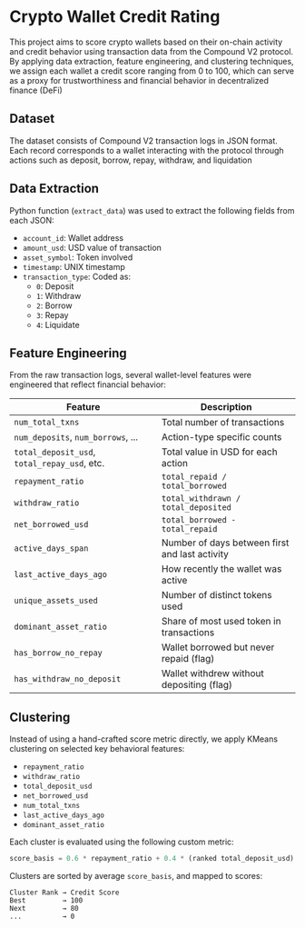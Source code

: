 # Crypto Wallet Credit Rating

This project aims to score crypto wallets based on their on-chain activity and credit behavior using transaction data from the Compound V2 protocol. By applying data extraction, feature engineering, and clustering techniques, we assign each wallet a credit score ranging from 0 to 100, which can serve as a proxy for trustworthiness and financial behavior in decentralized finance (DeFi)

## Dataset

The dataset consists of Compound V2 transaction logs in JSON format. Each record corresponds to a wallet interacting with the protocol through actions such as deposit, borrow, repay, withdraw, and liquidation

## Data Extraction

Python function (`extract_data`) was used to extract the following fields from each JSON:
- `account_id`: Wallet address
- `amount_usd`: USD value of transaction
- `asset_symbol`: Token involved
- `timestamp`: UNIX timestamp
- `transaction_type`: Coded as:
  - `0`: Deposit
  - `1`: Withdraw
  - `2`: Borrow
  - `3`: Repay
  - `4`: Liquidate

## Feature Engineering

From the raw transaction logs, several wallet-level features were engineered that reflect financial behavior:

| Feature | Description |
|--------|-------------|
| `num_total_txns` | Total number of transactions |
| `num_deposits`, `num_borrows`, ... | Action-type specific counts |
| `total_deposit_usd`, `total_repay_usd`, etc. | Total value in USD for each action |
| `repayment_ratio` | `total_repaid / total_borrowed` |
| `withdraw_ratio` | `total_withdrawn / total_deposited` |
| `net_borrowed_usd` | `total_borrowed - total_repaid` |
| `active_days_span` | Number of days between first and last activity |
| `last_active_days_ago` | How recently the wallet was active |
| `unique_assets_used` | Number of distinct tokens used |
| `dominant_asset_ratio` | Share of most used token in transactions |
| `has_borrow_no_repay` | Wallet borrowed but never repaid (flag) |
| `has_withdraw_no_deposit` | Wallet withdrew without depositing (flag) |

## Clustering

Instead of using a hand-crafted score metric directly, we apply KMeans clustering on selected key behavioral features:

- `repayment_ratio`
- `withdraw_ratio`
- `total_deposit_usd`
- `net_borrowed_usd`
- `num_total_txns`
- `last_active_days_ago`
- `dominant_asset_ratio`

Each cluster is evaluated using the following custom metric:

```python
score_basis = 0.6 * repayment_ratio + 0.4 * (ranked total_deposit_usd)
```

Clusters are sorted by average `score_basis`, and mapped to scores:

```
Cluster Rank → Credit Score
Best         → 100  
Next         → 80  
...          → 0